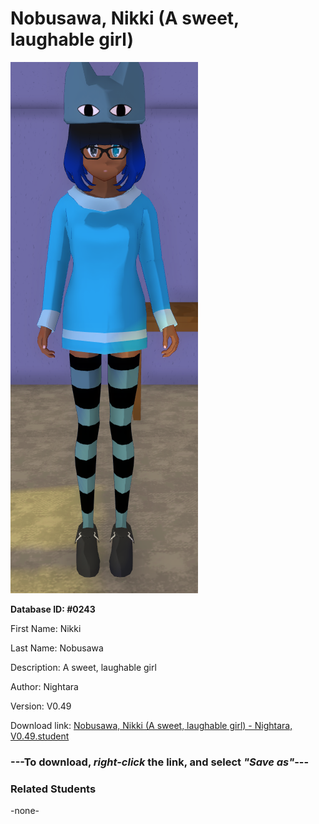 # Nobusawa, Nikki (A sweet, laughable girl)

<img src="../../Files/Images/Nobusawa, Nikki (A sweet, laughable girl).png" title="Nobusawa, Nikki (A sweet, laughable girl) - Nightara, V0.49">

**Database ID: #0243**

First Name: Nikki

Last Name: Nobusawa

Description: A sweet, laughable girl

Author: Nightara

Version: V0.49

Download link: <a href="https://raw.githubusercontent.com/Arbiter1223/Daigaku-Gurashi-Custom-Students/master/Files/Student%20Files/Nobusawa%2C%20Nikki%20(A%20sweet%2C%20laughable%20girl)%20-%20Nightara%2C%20V0.49.student">Nobusawa, Nikki (A sweet, laughable girl) - Nightara, V0.49.student</a>

### ---**To download, _right-click_ the link, and select _"Save as"_**---

### Related Students

-none-
